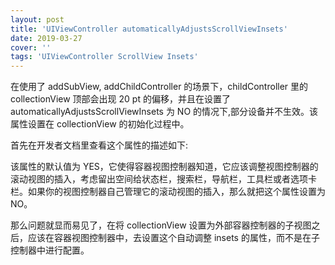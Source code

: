 ```yaml
---
layout: post
title: 'UIViewController automaticallyAdjustsScrollViewInsets'
date: 2019-03-27
cover: ''
tags: 'UIViewController ScrollView Insets'
---
```


在使用了 addSubView, addChildController 的场景下，childController 里的 collectionView 顶部会出现 20 pt 的偏移，并且在设置了 automaticallyAdjustsScrollViewInsets 为 NO 的情况下,部分设备并不生效。该属性设置在 collectionView 的初始化过程中。

首先在开发者文档里查看这个属性的描述如下:

该属性的默认值为 YES，它使得容器视图控制器知道，它应该调整视图控制器的滚动视图的插入，考虑留出空间给状态栏，搜索栏，导航栏，工具栏或者选项卡栏。如果你的视图控制器自己管理它的滚动视图的插入，那么就把这个属性设置为 NO。

那么问题就显而易见了，在将 collectionView 设置为外部容器控制器的子视图之后，应该在容器视图控制器中，去设置这个自动调整 insets 的属性，而不是在子控制器中进行配置。

